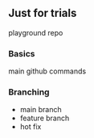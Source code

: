## Just for trials

playground repo

### Basics
main github commands

### Branching
- main branch
- feature branch
- hot fix
